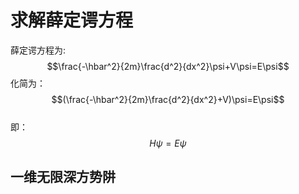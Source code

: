 
# 求解薛定谔方程

薛定谔方程为:  
$$\frac{-\hbar^2}{2m}\frac{d^2}{dx^2}\psi+V\psi=E\psi$$
化简为：  
$$(\frac{-\hbar^2}{2m}\frac{d^2}{dx^2}+V)\psi=E\psi$$  
即：  
$$H\psi=E\psi$$  

## 一维无限深方势阱
